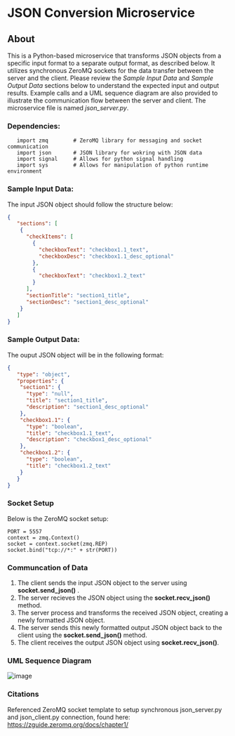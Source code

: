 # JSON Conversion Microservice

## About
This is a Python-based microservice that transforms JSON objects from a specific input format to a separate output format, as described below. It utilizes synchronous ZeroMQ sockets for the data transfer between the server and the client. Please review the _Sample Input Data_ and  _Sample Output Data_ sections below to understand the expected input and output results. Example calls and a UML sequence diagram are also provided to illustrate the communication flow between the server and client. The microservice file is named _json_server.py_.

### Dependencies:
```
   import zmq        # ZeroMQ library for messaging and socket communication
   import json       # JSON library for wokring with JSON data
   import signal     # Allows for python signal handling 
   import sys        # Allows for manipulation of python runtime environment
```

### Sample Input Data:
The input JSON object should follow the structure below:

```json
{
   "sections": [
    {
      "checkItems": [
        {
          "checkboxText": "checkbox1.1_text",
          "checkboxDesc": "checkbox1.1_desc_optional"
        },
        {
          "checkboxText": "checkbox1.2_text"
        }
      ],
      "sectionTitle": "section1_title",
      "sectionDesc": "section1_desc_optional"
    }
   ]
}
```

### Sample Output Data:
The ouput JSON object will be in the following format:
```json
{
   "type": "object",
   "properties": {
    "section1": {
      "type": "null",
      "title": "section1_title",
      "description": "section1_desc_optional"
    },
    "checkbox1.1": {
      "type": "boolean",
      "title": "checkbox1.1_text",
      "description": "checkbox1_desc_optional"
    },
    "checkbox1.2": {
      "type": "boolean",
      "title": "checkbox1.2_text"
    }
   }
}
```
### Socket Setup 
Below is the ZeroMQ socket setup:

    PORT = 5557
    context = zmq.Context()
    socket = context.socket(zmq.REP)
    socket.bind("tcp://*:" + str(PORT))
    
### Communcation of Data
1. The client sends the input JSON object to the server using **socket.send_json()** .
2. The server recieves the JSON object using the **socket.recv_json()** method.
3. The server process and transforms the received JSON object, creating a newly formatted JSON object.
4. The server sends this newly formatted output JSON object back to the client using the **socket.send_json()** method.
5. The client receives the output JSON object using **socket.recv_json()**.
    
### UML Sequence Diagram
 ![image](https://user-images.githubusercontent.com/67238817/236879142-eff1467e-1a6b-4973-b374-b0c5f4f7bb29.png)
 
### Citations
Referenced ZeroMQ socket template to setup synchronous json_server.py and json_client.py connection, found here: https://zguide.zeromq.org/docs/chapter1/


